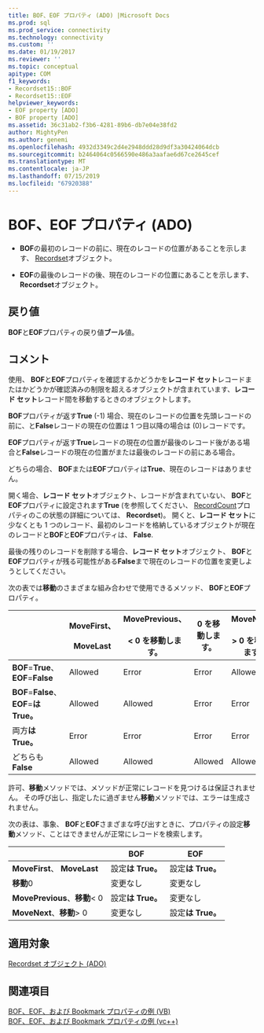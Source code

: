 ```yaml
---
title: BOF、EOF プロパティ (ADO) |Microsoft Docs
ms.prod: sql
ms.prod_service: connectivity
ms.technology: connectivity
ms.custom: ''
ms.date: 01/19/2017
ms.reviewer: ''
ms.topic: conceptual
apitype: COM
f1_keywords:
- Recordset15::BOF
- Recordset15::EOF
helpviewer_keywords:
- EOF property [ADO]
- BOF property [ADO]
ms.assetid: 36c31ab2-f3b6-4281-89b6-db7e04e38fd2
author: MightyPen
ms.author: genemi
ms.openlocfilehash: 4932d3349c2d4e2948ddd28d9df3a30424064dcb
ms.sourcegitcommit: b2464064c0566590e486a3aafae6d67ce2645cef
ms.translationtype: MT
ms.contentlocale: ja-JP
ms.lasthandoff: 07/15/2019
ms.locfileid: "67920388"
---
```

# <a name="bof-eof-properties-ado"></a>BOF、EOF プロパティ (ADO)
-   **BOF**の最初のレコードの前に、現在のレコードの位置があることを示します、 [Recordset](../../../ado/reference/ado-api/recordset-object-ado.md)オブジェクト。  
  
-   **EOF**の最後のレコードの後、現在のレコードの位置にあることを示します、 **Recordset**オブジェクト。  
  
## <a name="return-value"></a>戻り値  
 **BOF**と**EOF**プロパティの戻り値**ブール**値。  
  
## <a name="remarks"></a>コメント  
 使用、 **BOF**と**EOF**プロパティを確認するかどうかを**レコード セット**レコードまたはかどうかが確認済みの制限を超えるオブジェクトが含まれています、**レコード セット**レコード間を移動するときのオブジェクトします。  
  
 **BOF**プロパティが返す**True** (-1) 場合、現在のレコードの位置を先頭レコードの前に、と**False**レコードの現在の位置は 1 つ目以降の場合は (0)レコードです。  
  
 **EOF**プロパティが返す**True**レコードの現在の位置が最後のレコード後がある場合と**False**レコードの現在の位置がまたは最後のレコードの前にある場合。  
  
 どちらの場合、 **BOF**または**EOF**プロパティは**True**、現在のレコードはありません。  
  
 開く場合、**レコード セット**オブジェクト、レコードが含まれていない、 **BOF**と**EOF**プロパティに設定されます**True** (を参照してください、 [RecordCount](../../../ado/reference/ado-api/recordcount-property-ado.md)プロパティのこの状態の詳細については、 **Recordset**)。 開くと、**レコード セット**に少なくとも 1 つのレコード、最初のレコードを格納しているオブジェクトが現在のレコードと**BOF**と**EOF**プロパティは、 **False**.  
  
 最後の残りのレコードを削除する場合、**レコード セット**オブジェクト、 **BOF**と**EOF**プロパティが残る可能性がある**False**まで現在のレコードの位置を変更しようとしてください。  
  
 次の表では**移動**のさまざまな組み合わせで使用できるメソッド、 **BOF**と**EOF**プロパティ。  
  
||MoveFirst、<br /><br /> MoveLast|MovePrevious、<br /><br /> < 0 を移動します。|0 を移動します。|MoveNext、<br /><br /> > 0 を移動します。|  
|------|-----------------------------|---------------------------------|------------|-----------------------------|  
|**BOF**=**True**、 **EOF**=**False**|Allowed|Error|Error|Allowed|  
|**BOF**=**False**、 **EOF**=**は True。**|Allowed|Allowed|Error|Error|  
|両方**は True。**|Error|Error|Error|Error|  
|どちらも**False**|Allowed|Allowed|Allowed|Allowed|  
  
 許可、**移動**メソッドでは、メソッドが正常にレコードを見つけるは保証されません。 その呼び出し、指定したに過ぎません**移動**メソッドでは、エラーは生成されません。  
  
 次の表は、事象、 **BOF**と**EOF**さまざまな呼び出すときに、プロパティの設定**移動**メソッド、ことはできませんが正常にレコードを検索します。  
  
||BOF|EOF|  
|------|---------|---------|  
|**MoveFirst**、 **MoveLast**|設定**は True。**|設定**は True。**|  
|**移動**0|変更なし|変更なし|  
|**MovePrevious**、**移動**< 0|設定**は True。**|変更なし|  
|**MoveNext**、**移動**> 0|変更なし|設定**は True。**|  
  
## <a name="applies-to"></a>適用対象  
 [Recordset オブジェクト (ADO)](../../../ado/reference/ado-api/recordset-object-ado.md)  
  
## <a name="see-also"></a>関連項目  
 [BOF、EOF、および Bookmark プロパティの例 (VB)](../../../ado/reference/ado-api/bof-eof-and-bookmark-properties-example-vb.md)   
 [BOF、EOF、および Bookmark プロパティの例 (vc++)](../../../ado/reference/ado-api/bof-eof-and-bookmark-properties-example-vc.md)   
